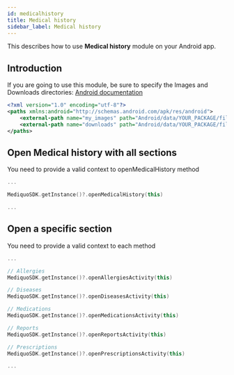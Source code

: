 ```yaml
---
id: medicalhistory
title: Medical history
sidebar_label: Medical history
---
```


This describes how to use **Medical history** module on your Android app.

## Introduction

If you are going to use this module, be sure to specify the Images and Downloads directories:
[Android documentation](https://developer.android.com/training/secure-file-sharing/setup-sharing?hl=es&authuser=1)

```xml
<?xml version="1.0" encoding="utf-8"?>
<paths xmlns:android="http://schemas.android.com/apk/res/android">
    <external-path name="my_images" path="Android/data/YOUR_PACKAGE/files/Pictures" />
    <external-path name="downloads" path="Android/data/YOUR_PACKAGE/files/Download" />
</paths>
```

## Open Medical history with all sections
You need to provide a valid context to openMedicalHistory method

```kotlin
...

MediquoSDK.getInstance()?.openMedicalHistory(this)

...
 ```

 ## Open a specific section
You need to provide a valid context to each method

```kotlin
...

// Allergies
MediquoSDK.getInstance()?.openAllergiesActivity(this)

// Diseases
MediquoSDK.getInstance()?.openDiseasesActivity(this)

// Medications
MediquoSDK.getInstance()?.openMedicationsActivity(this)

// Reports
MediquoSDK.getInstance()?.openReportsActivity(this)

// Prescriptions
MediquoSDK.getInstance()?.openPrescriptionsActivity(this)

...
 ```